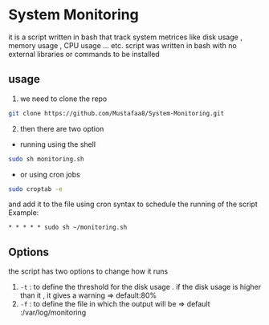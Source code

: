 # System Monitoring
it is a script written in bash that track system metrices like disk usage , memory usage , CPU usage ... etc. 
script was written in bash with no external libraries or commands to be installed

## usage
1. we need to clone the repo
```bash
git clone https://github.com/Mustafaa8/System-Monitoring.git
```
2. then there are two option
- running using the shell
```bash
sudo sh monitoring.sh 
```
- or using cron jobs
```bash
sudo croptab -e 
```
and add it to the file using cron syntax to schedule the running of the script 
Example:
```cron
* * * * * sudo sh ~/monitoring.sh 
```
## Options
the script has two options to change how it runs
1. `-t` : to define the threshold for the disk usage . if the disk usage is higher than it , it gives a warning => default:80%
2. `-f` : to define the file in which the output will be => default :/var/log/monitoring
